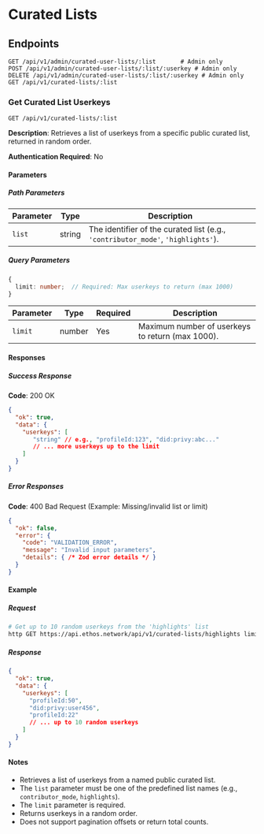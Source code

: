 # Curated Lists

## Endpoints

```
GET /api/v1/admin/curated-user-lists/:list       # Admin only
POST /api/v1/admin/curated-user-lists/:list/:userkey # Admin only
DELETE /api/v1/admin/curated-user-lists/:list/:userkey # Admin only
GET /api/v1/curated-lists/:list
```

### Get Curated List Userkeys

```
GET /api/v1/curated-lists/:list
```

**Description**: Retrieves a list of userkeys from a specific public curated list, returned in random order.

**Authentication Required**: No

#### Parameters

##### Path Parameters

| Parameter | Type   | Description                                                                          |
|-----------|--------|--------------------------------------------------------------------------------------|
| `list`    | string | The identifier of the curated list (e.g., `'contributor_mode'`, `'highlights'`). |

##### Query Parameters

```typescript
{
  limit: number;  // Required: Max userkeys to return (max 1000)
}
```

| Parameter | Type   | Required | Description                                  |
|-----------|--------|----------|----------------------------------------------|
| `limit`   | number | Yes      | Maximum number of userkeys to return (max 1000). |

#### Responses

##### Success Response

**Code**: 200 OK

```json
{
  "ok": true,
  "data": {
    "userkeys": [
       "string" // e.g., "profileId:123", "did:privy:abc..."
       // ... more userkeys up to the limit
    ]
  }
}
```

##### Error Responses

**Code**: 400 Bad Request (Example: Missing/invalid list or limit)

```json
{
  "ok": false,
  "error": {
    "code": "VALIDATION_ERROR",
    "message": "Invalid input parameters",
    "details": { /* Zod error details */ }
  }
}
```

#### Example

##### Request

```bash
# Get up to 10 random userkeys from the 'highlights' list
http GET https://api.ethos.network/api/v1/curated-lists/highlights limit==10
```

##### Response

```json
{
  "ok": true,
  "data": {
    "userkeys": [
      "profileId:50",
      "did:privy:user456",
      "profileId:22"
      // ... up to 10 random userkeys
    ]
  }
}
```

#### Notes

- Retrieves a list of userkeys from a named public curated list.
- The `list` parameter must be one of the predefined list names (e.g., `contributor_mode`, `highlights`).
- The `limit` parameter is required.
- Returns userkeys in a random order.
- Does not support pagination offsets or return total counts.
